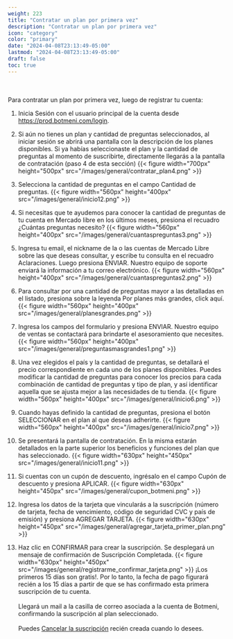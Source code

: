 ```yaml
---
weight: 223
title: "Contratar un plan por primera vez"
description: "Contratar un plan por primera vez"
icon: "category"
color: "primary"
date: "2024-04-08T23:13:49-05:00"
lastmod: "2024-04-08T23:13:49-05:00"
draft: false
toc: true
---
```

<br></br>
Para contratar un plan por primera vez, luego de registrar tu cuenta:

1. Inicia Sesión con el usuario principal de la cuenta desde <https://prod.botmeni.com/login>. 
2. Si aún no tienes un plan y cantidad de preguntas seleccionados, al iniciar sesión se abrirá una pantalla con la descripción de los planes disponibles. Si ya habías seleccionaste el plan y la cantidad de preguntas al momento de suscribirte, directamente llegarás a la pantalla de contratación (paso 4 de esta sección) 
{{< figure width="700px" height="500px" src="/images/general/contratar_plan4.png" >}}
3. Selecciona la cantidad de preguntas en el campo Cantidad de preguntas. 
{{< figure width="560px" height="400px" src="/images/general/inicio12.png" >}}
4. Si necesitas que te ayudemos para conocer la cantidad de preguntas de tu cuenta en Mercado libre en los últimos meses, presiona el recuadro ¿Cuántas preguntas necesito?
{{< figure width="560px" height="400px" src="/images/general/cuantaspreguntas3.png" >}}
5. Ingresa tu email, el nickname de la o las cuentas de Mercado Libre sobre las que deseas consultar, y escribe tu consulta en el recuadro Aclaraciones. Luego presiona ENVIAR. Nuestro equipo de soporte enviará la información a tu correo electrónico.
{{< figure width="560px" height="400px" src="/images/general/cuantaspreguntas2.png" >}}
6. Para consultar por una cantidad de preguntas mayor a las detalladas en el listado, presiona sobre la leyenda Por planes más grandes, click aquí. 
{{< figure width="560px" height="400px" src="/images/general/planesgrandes.png" >}}
7. Ingresa los campos del formulario y presiona ENVIAR. Nuestro equipo de ventas se contactará para brindarte el asesoramiento que necesites.
{{< figure width="560px" height="400px" src="/images/general/preguntasmasgrandes1.png" >}}

8. Una vez elegidos el país y la cantidad de preguntas, se detallará el precio correspondiente en cada uno de los planes disponibles. Puedes modificar la cantidad de preguntas para conocer los precios para cada combinación de cantidad de preguntas y tipo de plan, y así identificar aquella que se ajusta mejor a las necesidades de tu tienda. 
{{< figure width="560px" height="400px" src="/images/general/inicio6.png" >}}
9. Cuando hayas definido la cantidad de preguntas, presiona el botón SELECCIONAR en el plan al que deseas adherirte. 
{{< figure width="560px" height="400px" src="/images/general/inicio7.png" >}}
10. Se presentará la pantalla de contratación. En la misma estarán detallados en la parte superior los beneficios y funciones del plan que has seleccionado.
{{< figure width="630px" height="450px" src="/images/general/inicio11.png" >}}
11. Si cuentas con un cupón de descuento, ingrésalo en el campo Cupón de descuento y presiona APLICAR.
{{< figure width="630px" height="450px" src="/images/general/cupon_botmeni.png" >}}
12. Ingresa los datos de la tarjeta que vincularás a la suscripción (número de tarjeta, fecha de vencimiento, código de seguridad CVC y país de emisión) y presiona AGREGAR TARJETA.
{{< figure width="630px" height="450px" src="/images/general/agregar_tarjeta_primer_plan.png" >}}
13. Haz clic en CONFIRMAR para crear la suscripción. Se desplegará un mensaje de confirmación de Suscripción Completada.
{{< figure width="630px" height="450px" src="/images/general/registrarme_confirmar_tarjeta.png" >}}
¡Los primeros 15 días son gratis!. Por lo tanto, la fecha de pago figurará recién a los 15 días a partir de que se has confirmado esta primera suscripción de tu cuenta. <br></br>
Llegará un mail a la casilla de correo asociada a la cuenta de Botmeni, confirmando la suscripción al plan seleccionado.<br></br>
Puedes [Cancelar la suscripción](../../Suscripcíon_y_Pagos/Tu_Suscripcion/Cancelar_suscripción.md) recién creada cuando lo desees.
